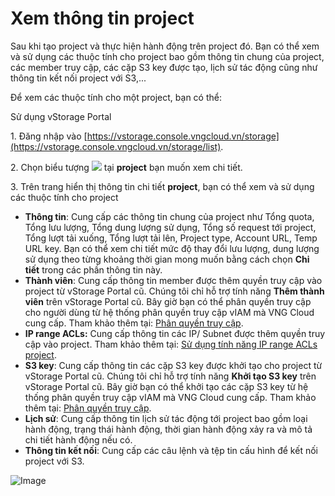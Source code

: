 # Xem thông tin project

Sau khi tạo project và thực hiện hành động trên project đó. Bạn có thể xem và sử dụng các thuộc tính cho project bao gồm thông tin chung của project, các member truy cập, các cặp S3 key được tạo, lịch sử tác động cũng như thông tin kết nối project với S3,...

Để xem các thuộc tính cho một project, bạn có thể: 

 Sử dụng vStorage Portal

1\. Đăng nhập vào [https://vstorage.console.vngcloud.vn/storage](https://vstorage.console.vngcloud.vn/storage/list).

2\. Chọn biểu tượng ![](https://docs.vngcloud.vn/download/thumbnails/49648432/image2023-2-1\_14-25-3.png?version=1\&modificationDate=1675236304000\&api=v2) tại **project** bạn muốn xem chi tiết.

3\. Trên trang hiển thị thông tin chi tiết **project**, bạn có thể xem và sử dụng các thuộc tính cho project 

* **Thông tin**: Cung cấp các thông tin chung của project như Tổng quota, Tổng lưu lượng, Tổng dung lượng sử dụng, Tổng số request tới project, Tổng lượt tải xuống, Tổng lượt tải lên, Project type, Account URL, Temp URL key. Bạn có thể xem chi tiết mức độ thay đổi lưu lượng, dung lượng sử dụng theo từng khoảng thời gian mong muốn bằng cách chọn **Chi tiết** trong các phần thông tin này.
* **Thành viên**: Cung cấp thông tin member được thêm quyền truy cập vào project từ vStorage Portal cũ. Chúng tôi chỉ hỗ trợ tính năng **Thêm thành viên** trên vStorage Portal cũ. Bây giờ bạn có thể phân quyền truy cập cho người dùng từ hệ thống phân quyền truy cập vIAM mà VNG Cloud cung cấp. Tham khảo thêm tại: [Phân quyền truy cập](https://docs.vngcloud.vn/vng-cloud-document/vn/vstorage/object-storage/vstorage-hcm03/quan-ly-truy-cap).
* **IP range ACLs:** Cung cấp thông tin các IP/ Subnet được thêm quyền truy cập vào project. Tham khảo thêm tại: [Sử dụng tính năng IP range ACLs project](https://docs.vngcloud.vn/vng-cloud-document/vn/vstorage/object-storage/vstorage-hcm03/cac-tinh-nang-cua-vstorage/lam-viec-voi-project/su-dung-tinh-nang-ip-range-acls-project).
* **S3 key**: Cung cấp thông tin các cặp S3 key được khởi tạo cho project từ vStorage Portal cũ. Chúng tôi chỉ hỗ trợ tính năng **Khởi tạo S3 key** trên vStorage Portal cũ. Bây giờ bạn có thể khởi tạo các cặp S3 key từ hệ thống phân quyền truy cập vIAM mà VNG Cloud cung cấp. Tham khảo thêm tại: [Phân quyền truy cập](https://docs.vngcloud.vn/vng-cloud-document/vn/vstorage/object-storage/vstorage-hcm03/quan-ly-truy-cap).
* **Lịch sử**: Cung cấp thông tin lịch sử tác động tới project bao gồm loại hành động, trạng thái hành động, thời gian hành động xảy ra và mô tả chi tiết hành động nếu có. 
* **Thông tin kết nối**: Cung cấp các câu lệnh và tệp tin cấu hình để kết nối project với S3. 



![Image](https://github.com/vngcloud/docs/blob/main/Vietnamese/.gitbook/assets/Xem_thong_tin_project.gif?raw=true)
